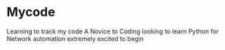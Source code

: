 # Mycode
Learning to track my code
A Novice to Coding looking to learn Python for Network automation extremely excited to begin
